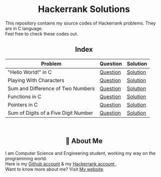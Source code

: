 <div align="center">

# Hackerrank Solutions
</div>

This repository contains my source codes of Hackerrank problems. They are in C language.  
Feel free to check these codes out.

<div align="center">

## Index

| Problem       | Question                           | Solution                                       |
| --------------| -----------------------------------|-----------------------------------------------|
| "Hello World!" in C | [Question](https://www.hackerrank.com/challenges/hello-world-c/problem) | [Solution](https://github.com/ShazidMashrafi/Hackerrank-Solutions/blob/master/Hello%20World%20in%20C/HelloWorld.c)
| Playing With Characters | [Question](https://www.hackerrank.com/challenges/playing-with-characters/problem) | [Solution](https://github.com/ShazidMashrafi/Hackerrank-Solutions/tree/master/Playing%20With%20Characters)
| Sum and Difference of Two Numbers | [Question](https://www.hackerrank.com/challenges/sum-numbers-c/problem) | [Solution](https://github.com/ShazidMashrafi/Hackerrank-Solutions/blob/master/Sum%20and%20Difference%20of%20Two%20Numbers/SumAndDifferenceOfTwoNums.c)
| Functions in C | [Question](https://www.hackerrank.com/challenges/functions-in-c/problem) | [Solution](https://github.com/ShazidMashrafi/Hackerrank-Solutions/blob/master/Functions%20in%20C/FunctionInC.c)
| Pointers in C | [Question](https://www.hackerrank.com/challenges/pointer-in-c/problem) | [Solution](https://github.com/ShazidMashrafi/Hackerrank-Solutions/blob/master/Pointers%20in%20C/PointersInC.c)
| Sum of Digits of a Five Digit Number | [Question](https://www.hackerrank.com/challenges/sum-of-digits-of-a-five-digit-number/problem) | [Solution](https://github.com/ShazidMashrafi/Hackerrank-Solutions/blob/master/Sum%20of%20Digits%20of%20a%20Five%20Digit%20Number/SumOfDigits.c)


<br> 

## 🚀 About Me
</div>

I am Computer Science and Engineering student, working my way on the programming world.  
Here is my [Github account](https://github.com/ShazidMashrafi) & my [Hackerrank account ](https://www.hackerrank.com/shazidmashrafi).  
Want to know more about me? Visit [My website](https://shazidmashrafi.com).  